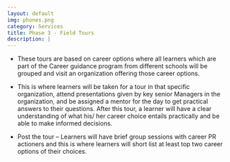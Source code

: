 ```yaml
---
layout: default
img: phones.png
category: Services
title: Phase 3 - Field Tours
description: |
---
```

- These tours are based on career options where all learners which are part of the Career guidance program from different schools
will be grouped and visit an organization offering those career options.

- This is where learners will be taken for a tour in that specific organization, attend presentations given by key senior Managers in the organization, and be assigned a mentor for the day to get practical answers to their questions.
After this tour, a learner will have a clear understanding of what his/ her career choice entails practically and be able to
make informed decisions.

- Post the tour – Learners will have brief group sessions with career PR actioners and this is where learners will short list at least top two career options of their choices.
